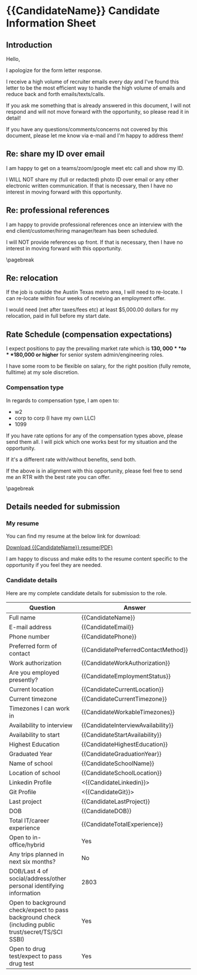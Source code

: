 # {{CandidateName}} Candidate Information Sheet

## Introduction

Hello,

I apologize for the form letter response.

I receive a high volume of recruiter emails every day and I've found this letter to be the most efficient way to handle the high volume of emails and reduce back and forth emails/texts/calls.

If you ask me something that is already answered in this document, I will not respond and will not move forward with the opportunity, so please read it in detail!

If you have any questions/comments/concerns not covered by this document, please let me know via e-mail and I'm happy to address them!

## Re: share my ID over email

I am happy to get on a teams/zoom/google meet etc call and show my ID. 

I WILL NOT share my (full or redacted) photo ID over email or any other electronic written  communication. If that is necessary, then I have no interest in moving forward with this opportunity.

## Re: professional references

I am happy to provide professional references once an interview with the end client/customer/hiring manager/team has been scheduled.  

I will NOT provide references up front. If that is necessary, then I have no interest in moving forward with this opportunity.

\pagebreak

## Re: relocation

If the job is outside the Austin Texas metro area, I will need to re-locate. I can re-locate within four weeks of receiving an employment offer.

I would need (net after taxes/fees etc) at least $5,000.00 dollars for my relocation, paid in full before my start date.

## Rate Schedule (compensation expectations)

I expect positions to pay the prevailing market rate which is **$130,000** to **$180,000 or higher** for senior system admin/engineering roles.

I have some room to be flexible on salary, for the right position (fully remote, fulltime) at my sole discretion.

### Compensation type

In regards to compensation type, I am open to:

- w2
- corp to corp (I have my own LLC)
- 1099  

If you have rate options for any of the compensation types above, please send them all. I will pick which one works best for my situation and the opportunity.

If it's a different rate with/without benefits, send both.

If the above is in alignment with this opportunity, please feel free to send me an RTR with the best rate you can offer.

\pagebreak

## Details needed for submission

### My resume

You can find my resume at the below link for download:

[Download {{CandidateName}} resume(PDF)](https://profile-fte.reachableceo.com/job-board/CharlesNWyble-Resume.pdf)

I am happy to discuss and make edits to the resume content specific to the opportunity if you feel they are needed.

### Candidate details  

Here are my complete candidate details for submission to the role.

| Question                                                                                             | Answer                                               |
| ---------------------------------------------------------------------------------------------------- | ---------------------------------------------------- |
| Full name                                                                                            | {{CandidateName}}                                    |
| E-mail address                                                                                       | {{CandidateEmail}}                                   |
| Phone number                                                                                         | {{CandidatePhone}}                                   |
| Preferred form of contact                                                                            | {{CandidatePreferredContactMethod}}                  |
| Work authorization                                                                                   | {{CandidateWorkAuthorization}}                       |
| Are you employed presently?                                                                          | {{CandidateEmploymentStatus}}                        |
| Current location                                                                                     | {{CandidateCurrentLocation}}                         |
| Current timezone                                                                                     | {{CandidateCurrentTimezone}}                         |
| Timezones I can work in                                                                              | {{CandidateWorkableTimezones}}                       |
| Availability to interview                                                                            | {{CandidateInterviewAvailability}}                   |
| Availability to start                                                                                | {{CandidateStartAvailability}}                       |
| Highest Education                                                                                    | {{CandidateHighestEducation}}                        |
| Graduated Year                                                                                       | {{CandidateGraduationYear}}                          |
| Name of school                                                                                       | {{CandidateSchoolName}}                              |
| Location of school                                                                                   | {{CandidateSchoolLocation}}                          |
| Linkedin Profile                                                                                     | <{{CandidateLinkedin}}>                              |
| Git Profile                                                                                          | <{{CandidateGit}}>                                   |
| Last project                                                                                         | {{CandidateLastProject}}                             |
| DOB                                                                                                  | {{CandidateDOB}}                                     |
| Total IT/career experience                                                                           | {{CandidateTotalExperience}}                         |
| Open to in-office/hybrid                                                                             | Yes                                                  |
| Any trips planned in next six months?                                                                | No                                                   |
| DOB/Last 4 of social/address/other personal identifying information                                  | 2803
| Open to background check/expect to pass background check (including public trust/secret/TS/SCI SSBI) | Yes                                                  |
| Open to drug test/expect to pass drug test                                                           | Yes                                                  |